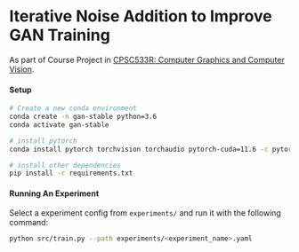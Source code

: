 # Iterative Noise Addition to Improve GAN Training
As part of Course Project in [CPSC533R: Computer Graphics and Computer Vision](https://www.cs.ubc.ca/~rhodin/2022_2023_CPSC_533R/).

#### Setup
```bash
# Create a new conda environment
conda create -n gan-stable python=3.6
conda activate gan-stable

# install pytorch
conda install pytorch torchvision torchaudio pytorch-cuda=11.6 -c pytorch -c nvidia

# install other dependencies
pip install -r requirements.txt
```

#### Running An Experiment
Select a experiment config from `experiments/` and run it with the following command:
```bash
python src/train.py --path experiments/<experiment_name>.yaml
```
